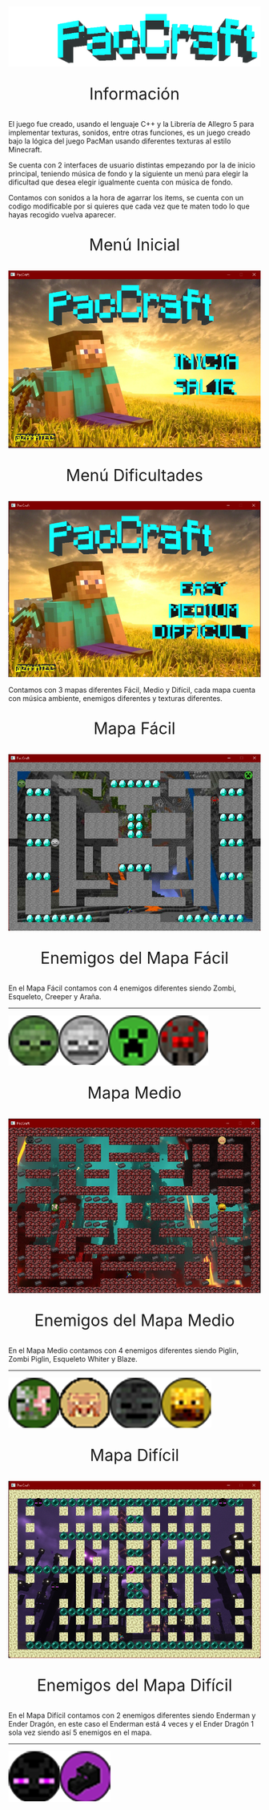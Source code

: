 <p align="center"><img src="PacCraft5/info/paccraft.png" alt="paccraft" height="120px"></p>

<p align="center" style="font-size: 2rem;">Información</p>

El juego fue creado, usando el lenguaje C++ y la Librería de Allegro 5 para implementar texturas, sonidos, entre otras funciones, es un juego creado bajo la lógica del juego PacMan usando diferentes texturas al estilo Minecraft.

Se cuenta con 2 interfaces de usuario distintas empezando por la de inicio principal, teniendo música de fondo y la siguiente un menú para elegir la dificultad que desea elegir igualmente cuenta con música de fondo.

Contamos con sonidos a la hora de agarrar los items, se cuenta con un codigo modificable por si quieres que cada vez que te maten todo lo que hayas recogido vuelva aparecer.

<p align="center" style="font-size: 2rem;">Menú Inicial</p>
<p align="left"><img src="PacCraft5/info/inicio.png"></p>

<p align="center" style="font-size: 2rem;">Menú Dificultades</p>
<p align="left"><img src="PacCraft5/info/niveles.png"></p>

Contamos con 3 mapas diferentes Fácil, Medio y Difícil, cada mapa cuenta con música ambiente, enemigos diferentes y texturas diferentes.

<p align="center" style="font-size: 2rem;">Mapa Fácil</p>
<p align="left"><img src="PacCraft5/info/facil.png"></p>

<p align="center" style="font-size: 2rem;">Enemigos del Mapa Fácil</p>
En el Mapa Fácil contamos con 4 enemigos diferentes siendo Zombi, Esqueleto, Creeper y Araña.
<hr>
<p align="left"><img src="PacCraft5/info/enemigos_facil.png"></p>

<p align="center" style="font-size: 2rem;">Mapa Medio</p>
<p align="left"><img src="PacCraft5/info/medio.png"></p>

<p align="center" style="font-size: 2rem;">Enemigos del Mapa Medio</p>
En el Mapa Medio contamos con 4 enemigos diferentes siendo Piglin, Zombi Piglin, Esqueleto Whiter y Blaze.
<hr>
<p align="left"><img src="PacCraft5/info/enemigos_medio.png"></p>

<p align="center" style="font-size: 2rem;">Mapa Difícil</p>
<p align="left"><img src="PacCraft5/info/dificil.png"></p>

<p align="center" style="font-size: 2rem;">Enemigos del Mapa Difícil</p>
En el Mapa Difícil contamos con 2 enemigos diferentes siendo Enderman y Ender Dragón, en este caso el Enderman está 4 veces y el Ender Dragón 1 sola vez siendo así 5 enemigos en el mapa.
<hr>
<p align="left"><img src="PacCraft5/info/enemigos_dificil.png"></p>